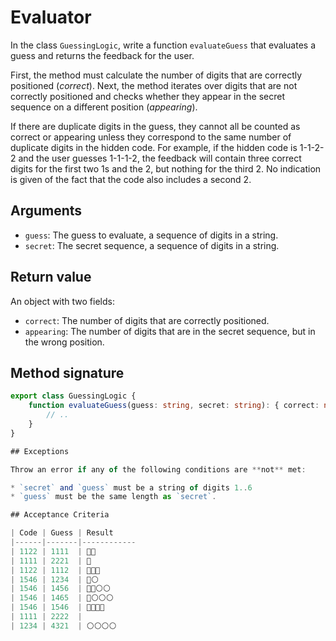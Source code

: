# Evaluator

In the class `GuessingLogic`, write a function `evaluateGuess` that evaluates a guess and returns the feedback for the user.

First, the method must calculate the number of digits that are correctly positioned (_correct_). Next, the method iterates over digits that are not correctly positioned and checks whether they appear in the secret sequence on a different position (_appearing_).

If there are duplicate digits in the guess, they cannot all be counted as correct or appearing unless they correspond to the same number of duplicate digits in the hidden code. For example, if the hidden code is 1-1-2-2 and the user guesses 1-1-1-2, the feedback will contain three correct digits for the first two 1s and the 2, but nothing for the third 2. No indication is given of the fact that the code also includes a second 2.

## Arguments

* `guess`: The guess to evaluate, a sequence of digits in a string.
* `secret`: The secret sequence, a sequence of digits in a string.

## Return value

An object with two fields:

* `correct`: The number of digits that are correctly positioned.
* `appearing`: The number of digits that are in the secret sequence, but in the wrong position.

## Method signature

```ts
export class GuessingLogic {
    function evaluateGuess(guess: string, secret: string): { correct: number, appearing: number } {
        // ..
    }
}

## Exceptions

Throw an error if any of the following conditions are **not** met:

* `secret` and `guess` must be a string of digits 1..6
* `guess` must be the same length as `secret`.

## Acceptance Criteria

| Code | Guess | Result
|------|-------|------------
| 1122 | 1111  | 🔴🔴
| 1111 | 2221  | 🔴
| 1122 | 1112  | 🔴🔴🔴
| 1546 | 1234  | 🔴⚪      
| 1546 | 1456  | 🔴🔴⚪⚪ 
| 1546 | 1465  | 🔴⚪⚪⚪ 
| 1546 | 1546  | 🔴🔴🔴🔴 
| 1111 | 2222  |
| 1234 | 4321  | ⚪⚪⚪⚪
